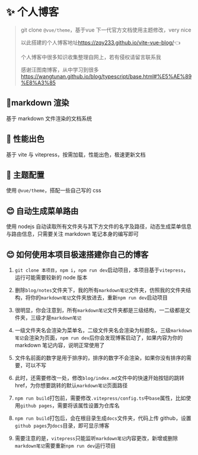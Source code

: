 # ✨ 个人博客

> git clone `@vue/theme`，基于vue 下一代官方文档使用主题修改，very nice
>
> 以此搭建的个人博客地址<https://zqy233.github.io/vite-vue-blog/>👈
>
> 个人博客中很多知识收集整理自网上，若有侵权请留言联系我
>
> 感谢汪图南博客，从中学习到很多
> <https://wangtunan.github.io/blog/typescript/base.html#%E5%AE%89%E8%A3%85>

## 🎉markdown 渲染

基于 markdown 文件渲染的文档系统

## 🚀 性能出色

基于 vite 与 vitepress，按需加载，性能出色，极速更新文档

## 🌈 主题配置

使用 `@vue/theme`，搭配一些自己写的 css

## 😊 自动生成菜单路由

使用 nodejs 自动读取所有文件夹与其下方文件的名字及路径，动态生成菜单信息与路由信息，只需要关注 markdown 笔记本身的编写即可

## 😊 如何使用本项目极速搭建你自己的博客

1.  `git clone 本项目`，`npm i`，`npm run dev`启动项目，本项目基于`vitepress`，运行可能需要较新的 node 版本

2.  删除`blog/notes`文件夹下，我的所有`markdown笔记`文件夹，仿照我的文件夹结构，将你的`markdown笔记`文件夹放进去，重新`npm run dev`启动项目

3.  很明显，你会注意到，所有`markdown笔记`文件夹都是三级结构，一二级都是文件夹，三级才是`markdown笔记`

4.  一级文件夹名会渲染为菜单名，二级文件夹名会渲染为标题名，三级`markdown笔记`会渲染为页面，`npm run dev`后你会发现博客启动了，如果内容为你的 markdown 笔记内容，说明正常使用了

5.  文件名前面的数字是用于排序的，排序的数字不会渲染，如果你没有排序的需要，可以不写

6.  此时，还需要修改一处，修改`blog/index.md`文件中的快速开始按钮的跳转 href，为你想要跳转的默认`markdown笔记`页面路径

7.  `npm run build`打包前，需要修改`.vitepress/config.ts`中`base`属性，比如使用`github pages`，需要将该属性设置为仓库名

8.  `npm run build`打包后，会在根目录生成`docs`文件夹，代码上传 github，设置`github pages`为`docs`目录，即可显示博客

9.  需要注意的是，`vitepress`只能监听`markdown笔记`内容更改，新增或删除`markdown笔记`需要重新`npm run dev`运行项目
